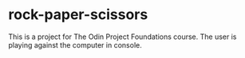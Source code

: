 # rock-paper-scissors
This is a project for The Odin Project Foundations course. The user is playing against the computer in console.